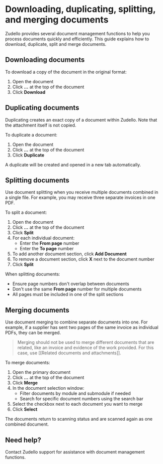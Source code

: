 # Downloading, duplicating, splitting, and merging documents

Zudello provides several document management functions to help you process documents quickly and efficiently. This guide explains how to download, duplicate, split and merge documents.

## Downloading documents

To download a copy of the document in the original format:

1. Open the document
2. Click **...** at the top of the document
3. Click **Download**

## Duplicating documents

Duplicating creates an exact copy of a document within Zudello. Note that the attachment itself is not copied.

To duplicate a document:

1. Open the document
2. Click **...** at the top of the document
3. Click **Duplicate**

A duplicate will be created and opened in a new tab automatically.

## Splitting documents

Use document splitting when you receive multiple documents combined in a single file. For example, you may receive three separate invoices in one PDF.

To split a document:

1. Open the document
2. Click **...** at the top of the document
3. Click **Split**
4. For each individual document:
    - Enter the **From page** number
    - Enter the **To page** number
5. To add another document section, click **Add Document**
6. To remove a document section, click **X** next to the document number
7. Click **Split**

When splitting documents:

- Ensure page numbers don't overlap between documents
- Don't use the same **From page** number for multiple documents
- All pages must be included in one of the split sections

## Merging documents

Use document merging to combine separate documents into one. For example, if a supplier has sent two pages of the same invoice as individual PDFs, they can be merged. 

> Merging should not be used to merge different documents that are related, like an invoice and evidence of the work provided. For this case, use [[Related documents and attachments]].

To merge documents:

1. Open the primary document
2. Click **...** at the top of the document
3. Click **Merge**
4. In the document selection window:
    - Filter documents by module and submodule if needed
    - Search for specific document numbers using the search bar
5. Select the checkbox next to each document you want to merge
6. Click **Select**

The documents return to scanning status and are scanned again as one combined document.

## Need help?

Contact Zudello support for assistance with document management functions.